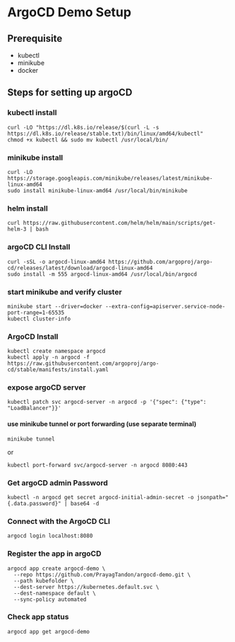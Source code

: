 # ArgoCD Demo Setup

## Prerequisite

- kubectl
- minikube
- docker

## Steps for setting up argoCD

### kubectl install
```
curl -LO "https://dl.k8s.io/release/$(curl -L -s https://dl.k8s.io/release/stable.txt)/bin/linux/amd64/kubectl"
chmod +x kubectl && sudo mv kubectl /usr/local/bin/
```

### minikube install
```
curl -LO https://storage.googleapis.com/minikube/releases/latest/minikube-linux-amd64
sudo install minikube-linux-amd64 /usr/local/bin/minikube
```

### helm install
```
curl https://raw.githubusercontent.com/helm/helm/main/scripts/get-helm-3 | bash
```

### argoCD CLI Install
```
curl -sSL -o argocd-linux-amd64 https://github.com/argoproj/argo-cd/releases/latest/download/argocd-linux-amd64
sudo install -m 555 argocd-linux-amd64 /usr/local/bin/argocd
```

### start minikube and verify cluster
```
minikube start --driver=docker --extra-config=apiserver.service-node-port-range=1-65535
kubectl cluster-info 
```

### ArgoCD Install

```
kubectl create namespace argocd
kubectl apply -n argocd -f https://raw.githubusercontent.com/argoproj/argo-cd/stable/manifests/install.yaml
```

### expose argoCD server
```
kubectl patch svc argocd-server -n argocd -p '{"spec": {"type": "LoadBalancer"}}'
```
#### use minikube tunnel or port forwarding (use separate terminal)
```
minikube tunnel 
```
or
```
kubectl port-forward svc/argocd-server -n argocd 8080:443
```

### Get argoCD admin Password
```
kubectl -n argocd get secret argocd-initial-admin-secret -o jsonpath="{.data.password}" | base64 -d
```
### Connect with the ArgoCD CLI
```
argocd login localhost:8080
```

### Register the app in argoCD
```
argocd app create argocd-demo \
  --repo https://github.com/PrayagTandon/argocd-demo.git \
  --path kubefolder \
  --dest-server https://kubernetes.default.svc \
  --dest-namespace default \
  --sync-policy automated
```

### Check app status
```
argocd app get argocd-demo
```
